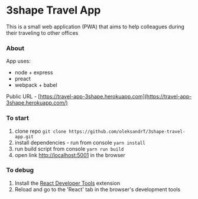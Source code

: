 # 3shape Travel App
This is a small web application (PWA) that aims to help colleagues during their traveling to other offices


### About
App uses:
* node + express
* preact
* webpack + babel

Public URL - [https://travel-app-3shape.herokuapp.com](https://travel-app-3shape.herokuapp.com/)



### To start

1. clone repo
``` git clone https://github.com/oleksandrT/3shape-travel-app.git ```
2. install dependencies - run from console
``` yarn install ```
3. run build script from console
``` yarn run build ```
4. open link [http://localhost:5001](http://localhost:5001) in the browser



### To debug

1. Install the [React Developer Tools](https://github.com/facebook/react-devtools) extension
2. Reload and go to the 'React' tab in the browser's development tools
